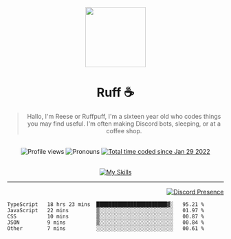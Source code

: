 <div align='center'>
  <img src='https://cdn.ruffpuff.dev/ruffpuff.jpg' width='140' height='140' />
  <h1>Ruff ☕️</h1>
  <blockquote>Hallo, I'm Reese or Ruffpuff, I'm a sixteen year old who codes things you may find useful. I'm often making Discord bots, sleeping, or at a coffee shop.</blockquote>
  
  <br />
  
  <img alt="Profile views" src="https://komarev.com/ghpvc/?username=ruffpuff1" />
  <img alt='Pronouns' src='https://img.shields.io/endpoint?url=https://pronoundb.org/shields/61181f81be124c42b207bffd' />
  <a href="https://wakatime.com/@72bf611d-9557-4a85-aa1d-46f6a3346744"><img src="https://wakatime.com/badge/user/72bf611d-9557-4a85-aa1d-46f6a3346744.svg" alt="Total time coded since Jan 29 2022" /></a>
</div><br />

<div align='center'>
  
  [![My Skills](https://skillicons.dev/icons?i=css,docker,git,graphql,html,js,md,mongodb,nextjs,nodejs,react,redis,regex,tailwind,ts)](https://skillicons.dev)
  
  </div>

<hr />

<div align='right'>

[![Discord Presence](https://lanyard.cnrad.dev/api/486396074282450946)](https://discord.com/users/486396074282450946)
  
  </div>

<!--START_SECTION:waka-->

```text
TypeScript   18 hrs 23 mins  ███████████████████████▓░   95.21 %
JavaScript   22 mins         ▒░░░░░░░░░░░░░░░░░░░░░░░░   01.97 %
CSS          10 mins         ▒░░░░░░░░░░░░░░░░░░░░░░░░   00.87 %
JSON         9 mins          ▒░░░░░░░░░░░░░░░░░░░░░░░░   00.84 %
Other        7 mins          ░░░░░░░░░░░░░░░░░░░░░░░░░   00.61 %
```

<!--END_SECTION:waka-->
